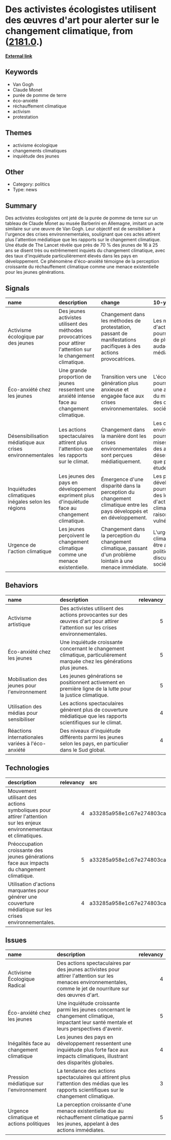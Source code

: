 # __Des activistes écologistes utilisent des œuvres d'art pour alerter sur le changement climatique__, from ([2181.0](https://kghosh.substack.com/p/2181.0).)

__[External link](https://fr.statista.com/infographie/25762/eco-anxiete-jeunesse-part-des-jeunes-effrayes-avenir-changement-climatique/?utm_medium=social&utm_source=twitter)__



## Keywords

* Van Gogh
* Claude Monet
* purée de pomme de terre
* éco-anxiété
* réchauffement climatique
* activism
* protestation

## Themes

* activisme écologique
* changements climatiques
* inquiétude des jeunes

## Other

* Category: politics
* Type: news

## Summary

Des activistes écologistes ont jeté de la purée de pomme de terre sur un tableau de Claude Monet au musée Barberini en Allemagne, imitant un acte similaire sur une œuvre de Van Gogh. Leur objectif est de sensibiliser à l'urgence des crises environnementales, soulignant que ces actes attirent plus l'attention médiatique que les rapports sur le changement climatique. Une étude de The Lancet révèle que près de 70 % des jeunes de 16 à 25 ans se disent très ou extrêmement inquiets du changement climatique, avec des taux d'inquiétude particulièrement élevés dans les pays en développement. Ce phénomène d'éco-anxiété témoigne de la perception croissante du réchauffement climatique comme une menace existentielle pour les jeunes générations.

## Signals

| name                                                      | description                                                                                                       | change                                                                                                               | 10-year                                                                                                           | driving-force                                                                                   |   relevancy |
|:----------------------------------------------------------|:------------------------------------------------------------------------------------------------------------------|:---------------------------------------------------------------------------------------------------------------------|:------------------------------------------------------------------------------------------------------------------|:------------------------------------------------------------------------------------------------|------------:|
| Activisme écologique par des jeunes                       | Des jeunes activistes utilisent des méthodes provocatrices pour attirer l'attention sur le changement climatique. | Changement dans les méthodes de protestation, passant de manifestations pacifiques à des actions provocatrices.      | Les méthodes d'activisme pourraient devenir de plus en plus audacieuses et médiatisées.                           | L'urgence de l'action climatique et le besoin d'attirer l'attention des médias.                 |           4 |
| Éco-anxiété chez les jeunes                               | Une grande proportion de jeunes ressentent une anxiété intense face au changement climatique.                     | Transition vers une génération plus anxieuse et engagée face aux crises environnementales.                           | L'éco-anxiété pourrait mener à une augmentation du militantisme et des changements sociétaux.                     | La prise de conscience croissante des menaces environnementales et climatiques.                 |           5 |
| Désensibilisation médiatique aux crises environnementales | Les actions spectaculaires attirent plus l'attention que les rapports sur le climat.                              | Changement dans la manière dont les crises environnementales sont perçues médiatiquement.                            | Les crises environnementales pourraient être mises en avant par des actes de désespoir plutôt que par des études. | L'inefficacité perçue des méthodes traditionnelles de sensibilisation au changement climatique. |           4 |
| Inquiétudes climatiques inégales selon les régions        | Les jeunes des pays en développement expriment plus d'inquiétude face au changement climatique.                   | Émergence d'une disparité dans la perception du changement climatique entre les pays développés et en développement. | Les pays en développement pourraient devenir des leaders d'activisme climatique en raison de leur vulnérabilité.  | L'impact disproportionné du changement climatique sur les pays en développement.                |           4 |
| Urgence de l'action climatique                            | Les jeunes perçoivent le changement climatique comme une menace existentielle.                                    | Changement dans la perception du changement climatique, passant d'un problème lointain à une menace immédiate.       | L'urgence climatique pourrait être au centre des politiques et des discussions sociétales.                        | La rapidité des changements climatiques et leur impact visible sur la vie quotidienne.          |           5 |

## Behaviors

| name                                              | description                                                                                                                      |   relevancy |
|:--------------------------------------------------|:---------------------------------------------------------------------------------------------------------------------------------|------------:|
| Activisme artistique                              | Des activistes utilisent des actions provocantes sur des œuvres d'art pour attirer l'attention sur les crises environnementales. |           5 |
| Éco-anxiété chez les jeunes                       | Une inquiétude croissante concernant le changement climatique, particulièrement marquée chez les générations plus jeunes.        |           5 |
| Mobilisation des jeunes pour l'environnement      | Les jeunes générations se positionnent activement en première ligne de la lutte pour la justice climatique.                      |           5 |
| Utilisation des médias pour sensibiliser          | Les actions spectaculaires génèrent plus de couverture médiatique que les rapports scientifiques sur le climat.                  |           4 |
| Réactions internationales variées à l'éco-anxiété | Des niveaux d'inquiétude différents parmi les jeunes selon les pays, en particulier dans le Sud global.                          |           4 |

## Technologies

| description                                                                                                          |   relevancy | src                              |
|:---------------------------------------------------------------------------------------------------------------------|------------:|:---------------------------------|
| Mouvement utilisant des actions symboliques pour attirer l'attention sur les enjeux environnementaux et climatiques. |           4 | a33285a958e1c67e274803ca7ce0bec2 |
| Préoccupation croissante des jeunes générations face aux impacts du changement climatique.                           |           5 | a33285a958e1c67e274803ca7ce0bec2 |
| Utilisation d'actions marquantes pour générer une couverture médiatique sur les crises environnementales.            |           4 | a33285a958e1c67e274803ca7ce0bec2 |

## Issues

| name                                     | description                                                                                                                                                       |   relevancy |
|:-----------------------------------------|:------------------------------------------------------------------------------------------------------------------------------------------------------------------|------------:|
| Activisme Écologique Radical             | Des actions spectaculaires par des jeunes activistes pour attirer l'attention sur les menaces environnementales, comme le jet de nourriture sur des œuvres d'art. |           4 |
| Éco-anxiété chez les jeunes              | Une inquiétude croissante parmi les jeunes concernant le changement climatique, impactant leur santé mentale et leurs perspectives d'avenir.                      |           5 |
| Inégalités face au changement climatique | Les jeunes des pays en développement ressentent une inquiétude plus forte face aux impacts climatiques, illustrant des disparités globales.                       |           4 |
| Pression médiatique sur l'environnement  | La tendance des actions spectaculaires qui attirent plus l'attention des médias que les rapports scientifiques sur le changement climatique.                      |           3 |
| Urgence climatique et actions politiques | La perception croissante d'une menace existentielle due au réchauffement climatique parmi les jeunes, appelant à des actions immédiates.                          |           5 |